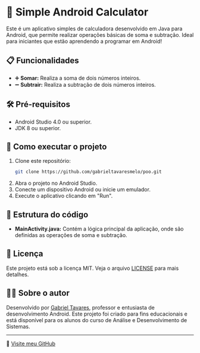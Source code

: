 # 📱 Simple Android Calculator

Este é um aplicativo simples de calculadora desenvolvido em Java para Android, que permite realizar operações básicas de soma e subtração. Ideal para iniciantes que estão aprendendo a programar em Android!

## 📋 Funcionalidades

- ➕ **Somar:** Realiza a soma de dois números inteiros.
- ➖ **Subtrair:** Realiza a subtração de dois números inteiros.

## 🛠️ Pré-requisitos

- Android Studio 4.0 ou superior.
- JDK 8 ou superior.

## 🚀 Como executar o projeto

1. Clone este repositório:
   ```bash
   git clone https://github.com/gabrieltavaresmelo/poo.git
   ```
2. Abra o projeto no Android Studio.
3. Conecte um dispositivo Android ou inicie um emulador.
4. Execute o aplicativo clicando em "Run".

## 🧩 Estrutura do código

- **MainActivity.java:** Contém a lógica principal da aplicação, onde são definidas as operações de soma e subtração.

## 📝 Licença

Este projeto está sob a licença MIT. Veja o arquivo [LICENSE](LICENSE) para mais detalhes.

## 👨‍🏫 Sobre o autor

Desenvolvido por [Gabriel Tavares](https://github.com/gabrieltavaresmelo), professor e entusiasta de desenvolvimento Android. Este projeto foi criado para fins educacionais e está disponível para os alunos do curso de Análise e Desenvolvimento de Sistemas.

---

🔗 [Visite meu GitHub](https://github.com/gabrieltavaresmelo)
